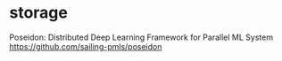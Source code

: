 # storage
Poseidon: Distributed Deep Learning Framework for Parallel ML System https://github.com/sailing-pmls/poseidon

